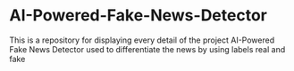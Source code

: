 # AI-Powered-Fake-News-Detector
This is a repository for displaying every detail of the project AI-Powered Fake News Detector used to differentiate the news by using labels real and fake
